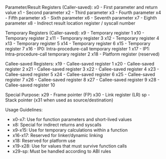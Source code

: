 Parameter/Result Registers (Caller-saved):
x0  - First parameter and return value
x1  - Second parameter
x2  - Third parameter
x3  - Fourth parameter
x4  - Fifth parameter
x5  - Sixth parameter
x6  - Seventh parameter
x7  - Eighth parameter
x8  - Indirect result location register / syscall number

Temporary Registers (Caller-saved):
x9  - Temporary register 1
x10 - Temporary register 2
x11 - Temporary register 3
x12 - Temporary register 4
x13 - Temporary register 5
x14 - Temporary register 6
x15 - Temporary register 7
x16 - IP0: Intra-procedure-call temporary register 1
x17 - IP1: Intra-procedure-call temporary register 2
x18 - Platform register (reserved)

Callee-saved Registers:
x19 - Callee-saved register 1
x20 - Callee-saved register 2
x21 - Callee-saved register 3
x22 - Callee-saved register 4
x23 - Callee-saved register 5
x24 - Callee-saved register 6
x25 - Callee-saved register 7
x26 - Callee-saved register 8
x27 - Callee-saved register 9
x28 - Callee-saved register 10

Special Purpose:
x29 - Frame pointer (FP)
x30 - Link register (LR)
sp  - Stack pointer (x31 when used as source/destination)

Usage Guidelines:
- x0-x7:   Use for function parameters and short-lived values
- x8:      Special for indirect returns and syscalls
- x9-x15:  Use for temporary calculations within a function
- x16-x17: Reserved for linker/dynamic linking
- x18:     Reserved for platform use
- x19-x28: Use for values that must survive function calls
- x29-sp:  Must be handled according to ABI rules